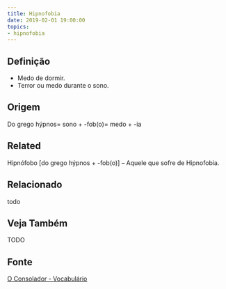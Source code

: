 ```yaml
---
title: Hipnofobia
date: 2019-02-01 19:00:00
topics:
- hipnofobia
---
```


## Definição
* Medo de dormir.
* Terror ou medo durante o sono.

## Origem
Do grego hýpnos= sono + -fob(o)= medo + -ia

## Related
Hipnófobo [do grego hýpnos + -fob(o)] – Aquele que sofre de Hipnofobia.


## Relacionado
todo

## Veja Também
TODO

## Fonte
[O Consolador - Vocabulário](http://www.oconsolador.com.br/linkfixo/vocabulario/principal.html)


